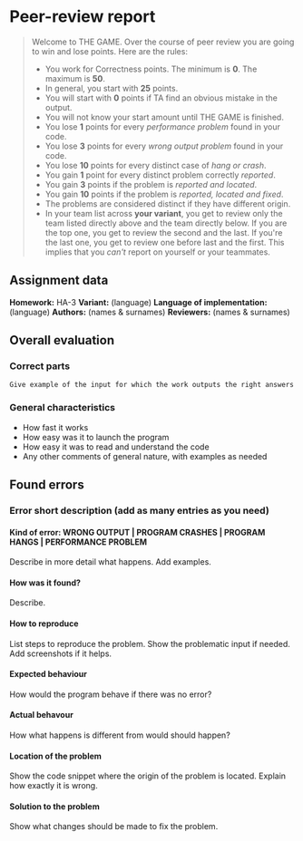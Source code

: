 # Peer-review report

> Welcome to THE GAME. Over the course of peer review you are going to win and lose points. Here are the rules:
> * You work for Correctness points. The minimum is **0**. The maximum is **50**.
> * In general, you start with **25** points.
> * You will start with **0** points if TA find an obvious mistake in the output.
> * You will not know your start amount until THE GAME is finished.
> * You lose **1** points for every *performance problem* found in your code.
> * You lose **3** points for every *wrong output problem* found in your code.
> * You lose **10** points for every distinct case of *hang or crash*.
> * You gain **1** point for every distinct problem correctly *reported*.
> * You gain **3** points if the problem is *reported and located*.
> * You gain **10** points if the problem is *reported, located and fixed*.
> * The problems are considered distinct if they have different origin.
> * In your team list across **your variant**, you get to review only the team listed directly above and the team directly below. If you are the top one, you get to review the second and the last. If you're the last one, you get to review one before last and the first.
> This implies that you *can't* report on yourself or your teammates. 

## Assignment data
**Homework:** HA-3
**Variant:** (language)
**Language of implementation:** (language)
**Authors:** (names & surnames)
**Reviewers:** (names & surnames)

## Overall evaluation

### Correct parts
```
Give example of the input for which the work outputs the right answers
```

### General characteristics
* How fast it works
* How easy was it to launch the program
* How easy it was to read and understand the code
* Any other comments of general nature, with examples as needed

## Found errors

### Error short description (add as many entries as you need)

#### Kind of error: WRONG OUTPUT | PROGRAM CRASHES | PROGRAM HANGS | PERFORMANCE PROBLEM
Describe in more detail what happens. Add examples.

#### How was it found? 
Describe.

#### How to reproduce
List steps to reproduce the problem. Show the problematic input if needed. Add screenshots if it helps.

#### Expected behaviour
How would the program behave if there was no error?

#### Actual behavour
How what happens is different from would should happen?

#### Location of the problem
Show the code snippet where the origin of the problem is located. Explain how exactly it is wrong.

#### Solution to the problem
Show what changes should be made to fix the problem.

